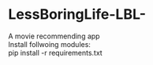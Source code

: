 # LessBoringLife-LBL-
A movie recommending app  
Install follwoing modules:  
pip install -r requirements.txt
